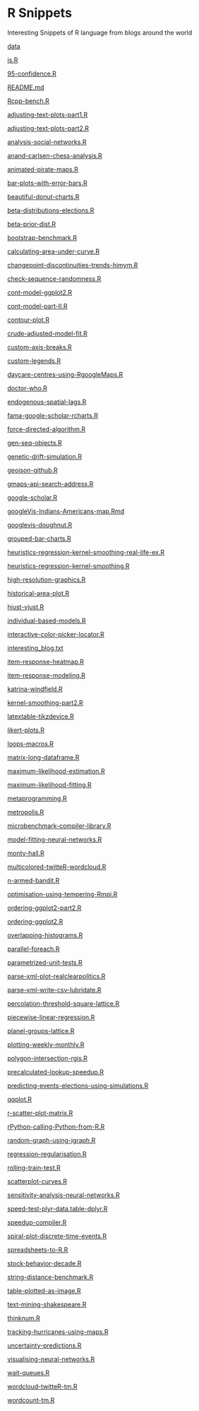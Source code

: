 R Snippets
==========

Interesting Snippets of R language from blogs around the world


[data][42]

[is.R][44]

[95-confidence.R][46]

[README.md][48]

[Rcpp-bench.R][50]

[adjusting-text-plots-part1.R][52]

[adjusting-text-plots-part2.R][54]

[analysis-social-networks.R][56]

[anand-carlsen-chess-analysis.R][58]

[animated-pirate-maps.R][60]

[bar-plots-with-error-bars.R][62]

[beautiful-donut-charts.R][64]

[beta-distributions-elections.R][66]

[beta-prior-dist.R][68]

[bootstrap-benchmark.R][70]

[calculating-area-under-curve.R][72]

[changepoint-discontinuities-trends-himym.R][74]

[check-sequence-randomness.R][76]

[cont-model-ggplot2.R][78]

[cont-model-part-II.R][80]

[contour-plot.R][82]

[crude-adjusted-model-fit.R][84]

[custom-axis-breaks.R][86]

[custom-legends.R][88]

[daycare-centres-using-RgoogleMaps.R][90]

[doctor-who.R][91]

[endogenous-spatial-lags.R][93]

[fama-google-scholar-rcharts.R][95]

[force-directed-algorithm.R][97]

[gen-seq-objects.R][99]

[genetic-drift-simulation.R][101]

[geojson-github.R][103]

[gmaps-api-search-address.R][105]

[google-scholar.R][107]

[googleVis-Indians-Americans-map.Rmd][109]

[googlevis-doughnut.R][111]

[grouped-bar-charts.R][113]

[heuristics-regression-kernel-smoothing-real-life-ex.R][115]

[heuristics-regression-kernel-smoothing.R][117]

[high-resolution-graphics.R][119]

[historical-area-plot.R][121]

[hjust-vjust.R][123]

[individual-based-models.R][124]

[interactive-color-picker-locator.R][126]

[interesting_blog.txt][128]

[item-response-heatmap.R][129]

[item-response-modeling.R][131]

[katrina-windfield.R][133]

[kernel-smoothing-part2.R][135]

[latextable-tikzdevice.R][137]

[likert-plots.R][139]

[loops-macros.R][141]

[matrix-long-dataframe.R][143]

[maximum-likelihood-estimation.R][145]

[maximum-likelihood-fitting.R][147]

[metaprogramming.R][149]

[metropolis.R][151]

[microbenchmark-compiler-library.R][153]

[model-fitting-neural-networks.R][154]

[monty-hall.R][156]

[multicolored-twitteR-wordcloud.R][158]

[n-armed-bandit.R][160]

[optimisation-using-tempering-Rmpi.R][162]

[ordering-ggplot2-part2.R][164]

[ordering-ggplot2.R][166]

[overlapping-histograms.R][168]

[parallel-foreach.R][170]

[parametrized-unit-tests.R][172]

[parse-xml-plot-realclearpolitics.R][174]

[parse-xml-write-csv-lubridate.R][176]

[percolation-threshold-square-lattice.R][178]

[piecewise-linear-regression.R][180]

[planel-groups-lattice.R][182]

[plotting-weekly-monthly.R][184]

[polygon-intersection-rgis.R][186]

[precalculated-lookup-speedup.R][188]

[predicting-events-elections-using-simulations.R][190]

[qqplot.R][192]

[r-scatter-plot-matrix.R][194]

[rPython-calling-Python-from-R.R][196]

[random-graph-using-igraph.R][198]

[regression-regularisation.R][200]

[rolling-train-test.R][202]

[scatterplot-curves.R][204]

[sensitivity-analysis-neural-networks.R][206]

[speed-test-plyr-data.table-dplyr.R][207]

[speedup-compiler.R][209]

[spiral-plot-discrete-time-events.R][211]

[spreadsheets-to-R.R][212]

[stock-behavior-decade.R][214]

[string-distance-benchmark.R][216]

[table-plotted-as-image.R][218]

[text-mining-shakespeare.R][220]

[thinknum.R][222]

[tracking-hurricanes-using-maps.R][224]

[uncertainty-predictions.R][226]

[visualising-neural-networks.R][228]

[wait-queues.R][229]

[wordcloud-twitteR-tm.R][231]

[wordcount-tm.R][233]




[39]: https://github.com/vikasgupta1812/rsnippets/commit/39d3dfb8deaaff3357e86c9fdf61cfc5e7fab305 "Added Twitter analysis/plots"
[40]: https://github.com/vikasgupta1812/rsnippets/tree/39d3dfb8deaaff3357e86c9fdf61cfc5e7fab305
[41]: https://github.com/ttps://assets-cdn.github.com/images/spinners/octocat-spinner-32.gif
[42]: https://github.com/vikasgupta1812/rsnippets/tree/master/data "data"
[43]: https://github.com/vikasgupta1812/rsnippets/commit/27073f55f312405bf879bbf90811bdab53c36b5f "NoSQL grouped bar chart data"
[44]: https://github.com/vikasgupta1812/rsnippets/tree/master/is.R "is.R"
[45]: https://github.com/vikasgupta1812/rsnippets/commit/bf450bc92424c08752d2d5410fc22fff6b2397b2 "Added DoInstall line"
[46]: https://github.com/vikasgupta1812/rsnippets/blob/master/95-confidence.R "95-confidence.R"
[47]: https://github.com/vikasgupta1812/rsnippets/commit/ad6deed5c2c03194a0957dc7461d7adbab6af043 "Added 95 % confidence inteval calcultion using R"
[48]: https://github.com/vikasgupta1812/rsnippets/blob/master/README.md "README.md"
[49]: https://github.com/vikasgupta1812/rsnippets/commit/498aa5853458e9693e7ac61fd0529cc0ac2f925f "Description of the repository"
[50]: https://github.com/vikasgupta1812/rsnippets/blob/master/Rcpp-bench.R "Rcpp-bench.R"
[51]: https://github.com/vikasgupta1812/rsnippets/commit/98807e052dc9437fb8b349467201ae799f3fdb4c "Added Auto-install and load library code"
[52]: https://github.com/vikasgupta1812/rsnippets/blob/master/adjusting-text-plots-part1.R "adjusting-text-plots-part1.R"
[53]: https://github.com/vikasgupta1812/rsnippets/commit/b0b87269142e7d4c225e4b2adabfcca0bafb7a02 "Adjusting Text plots text labels part 1"
[54]: https://github.com/vikasgupta1812/rsnippets/blob/master/adjusting-text-plots-part2.R "adjusting-text-plots-part2.R"
[55]: https://github.com/vikasgupta1812/rsnippets/commit/bc5936bede6fb04369d796bf0c9a2fc9fd92e7d5 "Adjusting Text plots text labels part 2"
[56]: https://github.com/vikasgupta1812/rsnippets/blob/master/analysis-social-networks.R "analysis-social-networks.R"
[57]: https://github.com/vikasgupta1812/rsnippets/commit/c5a4b3d4665ea2a9474165db3eb48c5659eba846 "Social network analysis example"
[58]: https://github.com/vikasgupta1812/rsnippets/blob/master/anand-carlsen-chess-analysis.R "anand-carlsen-chess-analysis.R"
[59]: https://github.com/vikasgupta1812/rsnippets/commit/398845f404640ae2226b22abca1fa11ec7f5c7d2 "Anand Carlen match up chess analysis"
[60]: https://github.com/vikasgupta1812/rsnippets/blob/master/animated-pirate-maps.R "animated-pirate-maps.R"
[61]: https://github.com/vikasgupta1812/rsnippets/commit/152af468cc772e271ebd85fe946e68ac7855a1e6 "Animated pirate attacks with maps"
[62]: https://github.com/vikasgupta1812/rsnippets/blob/master/bar-plots-with-error-bars.R "bar-plots-with-error-bars.R"
[63]: https://github.com/vikasgupta1812/rsnippets/commit/f6eb4424f132e66f338bcdfb1f3e4b04c226f74a "Bar plots with error bars"
[64]: https://github.com/vikasgupta1812/rsnippets/blob/master/beautiful-donut-charts.R "beautiful-donut-charts.R"
[65]: https://github.com/vikasgupta1812/rsnippets/commit/157e99d4130979d3afe1b99c69d8555f180865ac "Beautiful Donut Charts"
[66]: https://github.com/vikasgupta1812/rsnippets/blob/master/beta-distributions-elections.R "beta-distributions-elections.R"
[67]: https://github.com/vikasgupta1812/rsnippets/commit/96aeecad3b201e5fa2476ac5060d59f78cb313f1 "Beta Distributions and Elections"
[68]: https://github.com/vikasgupta1812/rsnippets/blob/master/beta-prior-dist.R "beta-prior-dist.R"
[69]: https://github.com/vikasgupta1812/rsnippets/commit/35200b9d9cc25933bfbab685fe478389512593bd "Example of Beta prior distributions"
[70]: https://github.com/vikasgupta1812/rsnippets/blob/master/bootstrap-benchmark.R "bootstrap-benchmark.R"
[71]: https://github.com/vikasgupta1812/rsnippets/commit/afdb6b3d0aa68a611cafe06ed3004ad7b0f6b00c "Bootstrap Benchmark in R"
[72]: https://github.com/vikasgupta1812/rsnippets/blob/master/calculating-area-under-curve.R "calculating-area-under-curve.R"
[73]: https://github.com/vikasgupta1812/rsnippets/commit/75e451127af353963e9be61eb22c28ecbf68a979 "calculating area under curve"
[74]: https://github.com/vikasgupta1812/rsnippets/blob/master/changepoint-discontinuities-trends-himym.R "changepoint-discontinuities-trends-himym.R"
[75]: https://github.com/vikasgupta1812/rsnippets/commit/d104e998bf7e56ee4b4a213e1cb0a94f7e05468a "Using Changepoint to find sudden drops in trends"
[76]: https://github.com/vikasgupta1812/rsnippets/blob/master/check-sequence-randomness.R "check-sequence-randomness.R"
[77]: https://github.com/vikasgupta1812/rsnippets/commit/8d42c7bc0dd91cc8d5be79cbf4c9727359d7e993 "Checking sequences of results for randomness"
[78]: https://github.com/vikasgupta1812/rsnippets/blob/master/cont-model-ggplot2.R "cont-model-ggplot2.R"
[79]: https://github.com/vikasgupta1812/rsnippets/commit/a08e1822f14520e023a401444b4262ace5563d43 "Cont Model and ggplot2"
[80]: https://github.com/vikasgupta1812/rsnippets/blob/master/cont-model-part-II.R "cont-model-part-II.R"
[81]: https://github.com/vikasgupta1812/rsnippets/commit/12f5d5bfe3282156f70c459a2ec46b342151bb0c "Cont Model part II"
[82]: https://github.com/vikasgupta1812/rsnippets/blob/master/contour-plot.R "contour-plot.R"
[83]: https://github.com/vikasgupta1812/rsnippets/commit/473de7b0a12970ce59765947e7ec1fcae1fc11e7 "Contour plot of linear predictor"
[84]: https://github.com/vikasgupta1812/rsnippets/blob/master/crude-adjusted-model-fit.R "crude-adjusted-model-fit.R"
[85]: https://github.com/vikasgupta1812/rsnippets/commit/c0f8c89884862b2ff9f0a92bda8c2e6d6f761e4f "Crude and adjusted mdoel fit"
[86]: https://github.com/vikasgupta1812/rsnippets/blob/master/custom-axis-breaks.R "custom-axis-breaks.R"
[87]: https://github.com/vikasgupta1812/rsnippets/commit/4be76469ac589b3ab9f1a3adbd9aa0cf27efec25 "Custom Axis breaks"
[88]: https://github.com/vikasgupta1812/rsnippets/blob/master/custom-legends.R "custom-legends.R"
[89]: https://github.com/vikasgupta1812/rsnippets/commit/4fb573a3c982a99b4d0def3353fccd12b57ae949 "Custom legends in R"
[90]: https://github.com/vikasgupta1812/rsnippets/blob/master/daycare-centres-using-RgoogleMaps.R "daycare-centres-using-RgoogleMaps.R"
[91]: https://github.com/vikasgupta1812/rsnippets/blob/master/doctor-who.R "doctor-who.R"
[92]: https://github.com/vikasgupta1812/rsnippets/commit/aac0e84c23e907dc76eb854a0484f6081cd0e533 "Plot of Doctor Who incarnations"
[93]: https://github.com/vikasgupta1812/rsnippets/blob/master/endogenous-spatial-lags.R "endogenous-spatial-lags.R"
[94]: https://github.com/vikasgupta1812/rsnippets/commit/064cf863227cf6fa403ae05a30bc48926cdf38a9 "endogenous spatial lags in linear regressions"
[95]: https://github.com/vikasgupta1812/rsnippets/blob/master/fama-google-scholar-rcharts.R "fama-google-scholar-rcharts.R"
[96]: https://github.com/vikasgupta1812/rsnippets/commit/0fd3243c7fda94f9984c6b85aa29f067db9f482b "Plotting Eugene Fam's career using google scholar and rcharts"
[97]: https://github.com/vikasgupta1812/rsnippets/blob/master/force-directed-algorithm.R "force-directed-algorithm.R"
[98]: https://github.com/vikasgupta1812/rsnippets/commit/f1f13a7a4bc48f3a990bf6e621f8fddb2aa239c1 "Force Directed algorithm animation"
[99]: https://github.com/vikasgupta1812/rsnippets/blob/master/gen-seq-objects.R "gen-seq-objects.R"
[100]: https://github.com/vikasgupta1812/rsnippets/commit/2ad1bebc2cc23fc5eb2f7c830489aaddf7dc530a "Generate and retrieve sequence of objects"
[101]: https://github.com/vikasgupta1812/rsnippets/blob/master/genetic-drift-simulation.R "genetic-drift-simulation.R"
[102]: https://github.com/vikasgupta1812/rsnippets/commit/253a5bf86527ac0ef122e04d2a8c93e12cb6fc06 "Genetic Drift Simulation"
[103]: https://github.com/vikasgupta1812/rsnippets/blob/master/geojson-github.R "geojson-github.R"
[104]: https://github.com/vikasgupta1812/rsnippets/commit/0a6c08d004eb2fe3c6a6752e8fd4688a89289b10 "Rendering maps on github using R and GeoJSON"
[105]: https://github.com/vikasgupta1812/rsnippets/blob/master/gmaps-api-search-address.R "gmaps-api-search-address.R"
[106]: https://github.com/vikasgupta1812/rsnippets/commit/9ce05ef7d873736883be05975b0b2d2e624bf672 "Example to use Google Maps API with R"
[107]: https://github.com/vikasgupta1812/rsnippets/blob/master/google-scholar.R "google-scholar.R"
[108]: https://github.com/vikasgupta1812/rsnippets/commit/35a8b3bd9ef7f4b9cf6ff8bedf90d9b2660535a7 "Usage of Google Scholar"
[109]: https://github.com/vikasgupta1812/rsnippets/blob/master/googleVis-Indians-Americans-map.Rmd "googleVis-Indians-Americans-map.Rmd"
[110]: https://github.com/vikasgupta1812/rsnippets/commit/c78b775296f7088dcd37736258419af2242b57bd "Googlevis Map visualisation"
[111]: https://github.com/vikasgupta1812/rsnippets/blob/master/googlevis-doughnut.R "googlevis-doughnut.R"
[112]: https://github.com/vikasgupta1812/rsnippets/commit/463766c0253bd6f076c19a5ce8b457a72d55e1a4 "Googlevis doughnut chart example"
[113]: https://github.com/vikasgupta1812/rsnippets/blob/master/grouped-bar-charts.R "grouped-bar-charts.R"
[114]: https://github.com/vikasgupta1812/rsnippets/commit/5134ab4a0436eab47ddd52650887ed034f19c15d "Grouped bar chart in R"
[115]: https://github.com/vikasgupta1812/rsnippets/blob/master/heuristics-regression-kernel-smoothing-real-life-ex.R "heuristics-regression-kernel-smoothing-real-life-ex.R"
[116]: https://github.com/vikasgupta1812/rsnippets/commit/f6c77532464b752c06600533ddd6d71ab24a85d3 "Real Life Example of using kernel smoothing and local regression"
[117]: https://github.com/vikasgupta1812/rsnippets/blob/master/heuristics-regression-kernel-smoothing.R "heuristics-regression-kernel-smoothing.R"
[118]: https://github.com/vikasgupta1812/rsnippets/commit/804a85350c7402b66c9ea79e870b75d62ee41be6 "Example of using kernel smoothing"
[119]: https://github.com/vikasgupta1812/rsnippets/blob/master/high-resolution-graphics.R "high-resolution-graphics.R"
[120]: https://github.com/vikasgupta1812/rsnippets/commit/7ea441c78cff5c9a12493ef267f5618a6025afef "High Resolution Graphics in R"
[121]: https://github.com/vikasgupta1812/rsnippets/blob/master/historical-area-plot.R "historical-area-plot.R"
[122]: https://github.com/vikasgupta1812/rsnippets/commit/4a7bfd5f008efef0ad7540387859a197aa8af87a "Historical Area plot examples"
[123]: https://github.com/vikasgupta1812/rsnippets/blob/master/hjust-vjust.R "hjust-vjust.R"
[124]: https://github.com/vikasgupta1812/rsnippets/blob/master/individual-based-models.R "individual-based-models.R"
[125]: https://github.com/vikasgupta1812/rsnippets/commit/add53b3951f7dbe11da424be8d88c980e7686d6f "Individual based models in R"
[126]: https://github.com/vikasgupta1812/rsnippets/blob/master/interactive-color-picker-locator.R "interactive-color-picker-locator.R"
[127]: https://github.com/vikasgupta1812/rsnippets/commit/fed48b557bee6772c7d1f88c0b8ca228df896795 "Interactive color picker using locator"
[128]: https://github.com/vikasgupta1812/rsnippets/blob/master/interesting_blog.txt "interesting_blog.txt"
[129]: https://github.com/vikasgupta1812/rsnippets/blob/master/item-response-heatmap.R "item-response-heatmap.R"
[130]: https://github.com/vikasgupta1812/rsnippets/commit/0aaa8c453866c8a57d77de4a33d0d0141bceea33 "Corrected typo"
[131]: https://github.com/vikasgupta1812/rsnippets/blob/master/item-response-modeling.R "item-response-modeling.R"
[132]: https://github.com/vikasgupta1812/rsnippets/commit/6c54feb09403566d7edd3ce1a65cbb9726336eeb "Added gplots"
[133]: https://github.com/vikasgupta1812/rsnippets/blob/master/katrina-windfield.R "katrina-windfield.R"
[134]: https://github.com/vikasgupta1812/rsnippets/commit/08e365f8040fad484aee108d35b0001374123361 "Katrina Windfield maxima calculation"
[135]: https://github.com/vikasgupta1812/rsnippets/blob/master/kernel-smoothing-part2.R "kernel-smoothing-part2.R"
[136]: https://github.com/vikasgupta1812/rsnippets/commit/9e16e8f46d4bf339b575526496fdb8d904ef3e44 "Added library install code"
[137]: https://github.com/vikasgupta1812/rsnippets/blob/master/latextable-tikzdevice.R "latextable-tikzdevice.R"
[138]: https://github.com/vikasgupta1812/rsnippets/commit/43a1fbdc97cba3aa14af55090bf9052200d66f95 "Added standard library install block"
[139]: https://github.com/vikasgupta1812/rsnippets/blob/master/likert-plots.R "likert-plots.R"
[140]: https://github.com/vikasgupta1812/rsnippets/commit/20c6a09bad02d09245201d1429bf86de8c8c7da8 "Likert Plots"
[141]: https://github.com/vikasgupta1812/rsnippets/blob/master/loops-macros.R "loops-macros.R"
[142]: https://github.com/vikasgupta1812/rsnippets/commit/83cf2675f83b79f1ff8252c14a8d99c983e34221 "Looping over R Data Structures"
[143]: https://github.com/vikasgupta1812/rsnippets/blob/master/matrix-long-dataframe.R "matrix-long-dataframe.R"
[144]: https://github.com/vikasgupta1812/rsnippets/commit/a0fd877db77237a4fee2f1c31ffcc4d0f113898a "Matrix to long dataframe"
[145]: https://github.com/vikasgupta1812/rsnippets/blob/master/maximum-likelihood-estimation.R "maximum-likelihood-estimation.R"
[146]: https://github.com/vikasgupta1812/rsnippets/commit/715c6748e738566d681e8a2945aaa6b17ed0cee7 "Maximum Likelihood Estimation"
[147]: https://github.com/vikasgupta1812/rsnippets/blob/master/maximum-likelihood-fitting.R "maximum-likelihood-fitting.R"
[148]: https://github.com/vikasgupta1812/rsnippets/commit/0da072aee163e7c033c8770a5aad080f351f5ebe "maximum likelihood fitting"
[149]: https://github.com/vikasgupta1812/rsnippets/blob/master/metaprogramming.R "metaprogramming.R"
[150]: https://github.com/vikasgupta1812/rsnippets/commit/5a5bc577b77fd43dff452daf33af16e051762d9b "Generating function using metaprogramming"
[151]: https://github.com/vikasgupta1812/rsnippets/blob/master/metropolis.R "metropolis.R"
[152]: https://github.com/vikasgupta1812/rsnippets/commit/13fe2bab65edb45e16ce6c91f30fa292e0904827 "Simulation and graphical depiction of the Metropolis Algorithm"
[153]: https://github.com/vikasgupta1812/rsnippets/blob/master/microbenchmark-compiler-library.R "microbenchmark-compiler-library.R"
[154]: https://github.com/vikasgupta1812/rsnippets/blob/master/model-fitting-neural-networks.R "model-fitting-neural-networks.R"
[155]: https://github.com/vikasgupta1812/rsnippets/commit/e6470af9f4f665ada3e0ae3ff665645307282643 "Model fitting"
[156]: https://github.com/vikasgupta1812/rsnippets/blob/master/monty-hall.R "monty-hall.R"
[157]: https://github.com/vikasgupta1812/rsnippets/commit/4623256065f8f9261a7c0e52383831fd04118987 "Simulation of Monty Hall Problem"
[158]: https://github.com/vikasgupta1812/rsnippets/blob/master/multicolored-twitteR-wordcloud.R "multicolored-twitteR-wordcloud.R"
[159]: https://github.com/vikasgupta1812/rsnippets/commit/37794d2b14592ca0433a4ecc66c26c3a97d38b8a "Multicolored twitteR cloud using RColorBrewer and tm"
[160]: https://github.com/vikasgupta1812/rsnippets/blob/master/n-armed-bandit.R "n-armed-bandit.R"
[161]: https://github.com/vikasgupta1812/rsnippets/commit/693065a234d4331f1c1ccafb82f174e5d08feb2c "Simulation of n-armed bandit"
[162]: https://github.com/vikasgupta1812/rsnippets/blob/master/optimisation-using-tempering-Rmpi.R "optimisation-using-tempering-Rmpi.R"
[163]: https://github.com/vikasgupta1812/rsnippets/commit/247530974e3fe8a8051a1dfb60009c99a457f813 "Stochastic Optimization in R by Parallel Tempering"
[164]: https://github.com/vikasgupta1812/rsnippets/blob/master/ordering-ggplot2-part2.R "ordering-ggplot2-part2.R"
[165]: https://github.com/vikasgupta1812/rsnippets/commit/20881ca1fc7c7cbc18a0a7bf801bfc7852fd83ec "Ordering ggplot2 part2"
[166]: https://github.com/vikasgupta1812/rsnippets/blob/master/ordering-ggplot2.R "ordering-ggplot2.R"
[167]: https://github.com/vikasgupta1812/rsnippets/commit/c3bb0ae70551623996ff6997fd0543df8ebfa60a "Corrected typo"
[168]: https://github.com/vikasgupta1812/rsnippets/blob/master/overlapping-histograms.R "overlapping-histograms.R"
[169]: https://github.com/vikasgupta1812/rsnippets/commit/28a9575c9bd9077b9ac0d9fac2a206a1b21dc259 "Overlapping Histograms in R"
[170]: https://github.com/vikasgupta1812/rsnippets/blob/master/parallel-foreach.R "parallel-foreach.R"
[171]: https://github.com/vikasgupta1812/rsnippets/commit/a0dce7134dcdb3cff3cd10d918f1490a34a9156e "Parallelisig R usig foreach/doSNOW"
[172]: https://github.com/vikasgupta1812/rsnippets/blob/master/parametrized-unit-tests.R "parametrized-unit-tests.R"
[173]: https://github.com/vikasgupta1812/rsnippets/commit/299bdaed291e7800fa9dbdfd566cae3417f60afc "Parametrized Unit tests"
[174]: https://github.com/vikasgupta1812/rsnippets/blob/master/parse-xml-plot-realclearpolitics.R "parse-xml-plot-realclearpolitics.R"
[175]: https://github.com/vikasgupta1812/rsnippets/commit/2609de05d508b9c25eb521c27011ea6cd785a252 "Parse XML and plot data with faux axis"
[176]: https://github.com/vikasgupta1812/rsnippets/blob/master/parse-xml-write-csv-lubridate.R "parse-xml-write-csv-lubridate.R"
[177]: https://github.com/vikasgupta1812/rsnippets/commit/3889774cdcb377de838c383c8e2930aab2224531 "Parse XML, extract dates using lubridate and write csv"
[178]: https://github.com/vikasgupta1812/rsnippets/blob/master/percolation-threshold-square-lattice.R "percolation-threshold-square-lattice.R"
[179]: https://github.com/vikasgupta1812/rsnippets/commit/9b053b76faa1ea67ed7c83fc2372032fcfcfef9a "Percolation Threshold in a square lattice"
[180]: https://github.com/vikasgupta1812/rsnippets/blob/master/piecewise-linear-regression.R "piecewise-linear-regression.R"
[181]: https://github.com/vikasgupta1812/rsnippets/commit/bf58a60aac4e229425b80b07f9c335cd3e0d3ba7 "Piecewise Linear Regression"
[182]: https://github.com/vikasgupta1812/rsnippets/blob/master/planel-groups-lattice.R "planel-groups-lattice.R"
[183]: https://github.com/vikasgupta1812/rsnippets/commit/fadd94badce258dc653f5b9cca084d7ba2c6814c "Planel Groups in lattice"
[184]: https://github.com/vikasgupta1812/rsnippets/blob/master/plotting-weekly-monthly.R "plotting-weekly-monthly.R"
[185]: https://github.com/vikasgupta1812/rsnippets/commit/c269ee617fb1a80dff18612f19d4762c371642f3 "Plotting weekly/monthly totals"
[186]: https://github.com/vikasgupta1812/rsnippets/blob/master/polygon-intersection-rgis.R "polygon-intersection-rgis.R"
[187]: https://github.com/vikasgupta1812/rsnippets/commit/8aea9d77b872f489094ed974d166634e10e8ad2b "Polygon intersection using RGIS"
[188]: https://github.com/vikasgupta1812/rsnippets/blob/master/precalculated-lookup-speedup.R "precalculated-lookup-speedup.R"
[189]: https://github.com/vikasgupta1812/rsnippets/commit/d550c647d38185e3f8e9db49ad6ef0cc11b59cdb "Precalculated Lookup speedup"
[190]: https://github.com/vikasgupta1812/rsnippets/blob/master/predicting-events-elections-using-simulations.R "predicting-events-elections-using-simulations.R"
[191]: https://github.com/vikasgupta1812/rsnippets/commit/136ce719474b94d56106a00e5db3bb9bfdd6c9fc "Predicting events using simulations"
[192]: https://github.com/vikasgupta1812/rsnippets/blob/master/qqplot.R "qqplot.R"
[193]: https://github.com/vikasgupta1812/rsnippets/commit/d99a01c7cfa2e23f019437f5d8dfc178ab5e757b "Example of using a QQplot to compare distributions"
[194]: https://github.com/vikasgupta1812/rsnippets/blob/master/r-scatter-plot-matrix.R "r-scatter-plot-matrix.R"
[195]: https://github.com/vikasgupta1812/rsnippets/commit/141b615754bada883361bf8f4d723724042f153b "R Scatter plot with correlation"
[196]: https://github.com/vikasgupta1812/rsnippets/blob/master/rPython-calling-Python-from-R.R "rPython-calling-Python-from-R.R"
[197]: https://github.com/vikasgupta1812/rsnippets/commit/b57e5f589471cb26e125196566bb83730e81d4cb "Calling oython function and datastructures from R"
[198]: https://github.com/vikasgupta1812/rsnippets/blob/master/random-graph-using-igraph.R "random-graph-using-igraph.R"
[199]: https://github.com/vikasgupta1812/rsnippets/commit/79d647b92081678aab6c25e038f80e9cae87a510 "Random graph animation using igraph"
[200]: https://github.com/vikasgupta1812/rsnippets/blob/master/regression-regularisation.R "regression-regularisation.R"
[201]: https://github.com/vikasgupta1812/rsnippets/commit/1c209a925fb51387513741bb0dd487f86acc0bb9 "Regression Regularisation example"
[202]: https://github.com/vikasgupta1812/rsnippets/blob/master/rolling-train-test.R "rolling-train-test.R"
[203]: https://github.com/vikasgupta1812/rsnippets/commit/0b67256e95b7ccc90db83cbc4f257630234864f7 "Added library install code"
[204]: https://github.com/vikasgupta1812/rsnippets/blob/master/scatterplot-curves.R "scatterplot-curves.R"
[205]: https://github.com/vikasgupta1812/rsnippets/commit/dbccb78b0ba10a9934ec1499034355fcd947d778 "Scatterplot and smoothing"
[206]: https://github.com/vikasgupta1812/rsnippets/blob/master/sensitivity-analysis-neural-networks.R "sensitivity-analysis-neural-networks.R"
[207]: https://github.com/vikasgupta1812/rsnippets/blob/master/speed-test-plyr-data.table-dplyr.R "speed-test-plyr-data.table-dplyr.R"
[208]: https://github.com/vikasgupta1812/rsnippets/commit/e6157fe00fb11d1b6eb578787d95a7209f1e1159 "Speedtest of plyr, data.table and dplyr"
[209]: https://github.com/vikasgupta1812/rsnippets/blob/master/speedup-compiler.R "speedup-compiler.R"
[210]: https://github.com/vikasgupta1812/rsnippets/commit/88a1762c44a91e1fa644d8a08daa8b4bbbc7f9c5 "Speedup using compiler package"
[211]: https://github.com/vikasgupta1812/rsnippets/blob/master/spiral-plot-discrete-time-events.R "spiral-plot-discrete-time-events.R"
[212]: https://github.com/vikasgupta1812/rsnippets/blob/master/spreadsheets-to-R.R "spreadsheets-to-R.R"
[213]: https://github.com/vikasgupta1812/rsnippets/commit/cc4df18421682171b37f222427e183bbfef1314e "Spreadsheets to R. Basic R commands"
[214]: https://github.com/vikasgupta1812/rsnippets/blob/master/stock-behavior-decade.R "stock-behavior-decade.R"
[215]: https://github.com/vikasgupta1812/rsnippets/commit/36dfc97acf76e0fa1dc16a484d3065561069c73f "Stock Behavior by decade"
[216]: https://github.com/vikasgupta1812/rsnippets/blob/master/string-distance-benchmark.R "string-distance-benchmark.R"
[217]: https://github.com/vikasgupta1812/rsnippets/commit/5188211166aff906e0301018a22abe67473f8dc0 "String Distance Algorithms benchmark"
[218]: https://github.com/vikasgupta1812/rsnippets/blob/master/table-plotted-as-image.R "table-plotted-as-image.R"
[219]: https://github.com/vikasgupta1812/rsnippets/commit/80875cea0f3eaf5068809834a336fe41de44ce04 "table plotted as image in R"
[220]: https://github.com/vikasgupta1812/rsnippets/blob/master/text-mining-shakespeare.R "text-mining-shakespeare.R"
[221]: https://github.com/vikasgupta1812/rsnippets/commit/67a1d089e5a1ee01f7aacfe877d6901bc861ac61 "Added slam library"
[222]: https://github.com/vikasgupta1812/rsnippets/blob/master/thinknum.R "thinknum.R"
[223]: https://github.com/vikasgupta1812/rsnippets/commit/374a19f53ef19e0d7a4933f9b757ffb1f90a2a19 "Added ggplot2 plot"
[224]: https://github.com/vikasgupta1812/rsnippets/blob/master/tracking-hurricanes-using-maps.R "tracking-hurricanes-using-maps.R"
[225]: https://github.com/vikasgupta1812/rsnippets/commit/aaa2b9fdf9cd10c1e02c46359b3240ee829016ac "Tracking Hurricanes using maps"
[226]: https://github.com/vikasgupta1812/rsnippets/blob/master/uncertainty-predictions.R "uncertainty-predictions.R"
[227]: https://github.com/vikasgupta1812/rsnippets/commit/4680cf527eaa87fffad6ca179611f4bcc68268f0 "Removed extra libraries"
[228]: https://github.com/vikasgupta1812/rsnippets/blob/master/visualising-neural-networks.R "visualising-neural-networks.R"
[229]: https://github.com/vikasgupta1812/rsnippets/blob/master/wait-queues.R "wait-queues.R"
[230]: https://github.com/vikasgupta1812/rsnippets/commit/801fc6b4b61d34bafbacd28ec645a823fd6ba31a "Wait in one line or multiple lines"
[231]: https://github.com/vikasgupta1812/rsnippets/blob/master/wordcloud-twitteR-tm.R "wordcloud-twitteR-tm.R"
[232]: https://github.com/vikasgupta1812/rsnippets/commit/97745e54dba588647e88be5a0bc7b735056489a7 "Wordcloud example using twitteR and tm"
[233]: https://github.com/vikasgupta1812/rsnippets/blob/master/wordcount-tm.R "wordcount-tm.R"
[234]: https://github.com/vikasgupta1812/rsnippets/commit/f3da357e014caf15cfcefaaeb88fb4066b3c4b2b "Added install code"